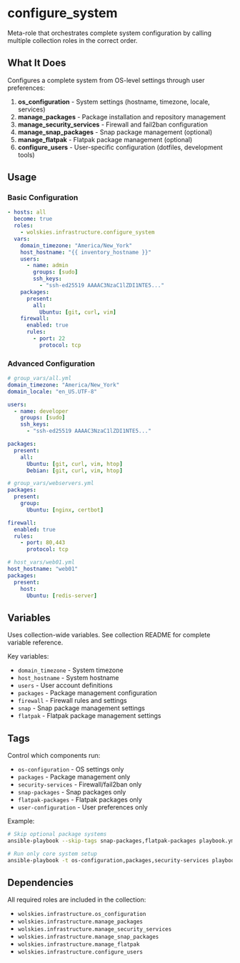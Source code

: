 # configure_system

Meta-role that orchestrates complete system configuration by calling multiple collection roles in the correct order.

## What It Does

Configures a complete system from OS-level settings through user preferences:

1. **os_configuration** - System settings (hostname, timezone, locale, services)
2. **manage_packages** - Package installation and repository management
3. **manage_security_services** - Firewall and fail2ban configuration
4. **manage_snap_packages** - Snap package management (optional)
5. **manage_flatpak** - Flatpak package management (optional)
6. **configure_users** - User-specific configuration (dotfiles, development tools)

## Usage

### Basic Configuration
```yaml
- hosts: all
  become: true
  roles:
    - wolskies.infrastructure.configure_system
  vars:
    domain_timezone: "America/New_York"
    host_hostname: "{{ inventory_hostname }}"
    users:
      - name: admin
        groups: [sudo]
        ssh_keys:
          - "ssh-ed25519 AAAAC3NzaC1lZDI1NTE5..."
    packages:
      present:
        all:
          Ubuntu: [git, curl, vim]
    firewall:
      enabled: true
      rules:
        - port: 22
          protocol: tcp
```

### Advanced Configuration
```yaml
# group_vars/all.yml
domain_timezone: "America/New_York"
domain_locale: "en_US.UTF-8"

users:
  - name: developer
    groups: [sudo]
    ssh_keys:
      - "ssh-ed25519 AAAAC3NzaC1lZDI1NTE5..."

packages:
  present:
    all:
      Ubuntu: [git, curl, vim, htop]
      Debian: [git, curl, vim, htop]

# group_vars/webservers.yml
packages:
  present:
    group:
      Ubuntu: [nginx, certbot]

firewall:
  enabled: true
  rules:
    - port: 80,443
      protocol: tcp

# host_vars/web01.yml
host_hostname: "web01"
packages:
  present:
    host:
      Ubuntu: [redis-server]
```

## Variables

Uses collection-wide variables. See collection README for complete variable reference.

Key variables:
- `domain_timezone` - System timezone
- `host_hostname` - System hostname
- `users` - User account definitions
- `packages` - Package management configuration
- `firewall` - Firewall rules and settings
- `snap` - Snap package management settings
- `flatpak` - Flatpak package management settings

## Tags

Control which components run:

- `os-configuration` - OS settings only
- `packages` - Package management only
- `security-services` - Firewall/fail2ban only
- `snap-packages` - Snap packages only
- `flatpak-packages` - Flatpak packages only
- `user-configuration` - User preferences only

Example:
```bash
# Skip optional package systems
ansible-playbook --skip-tags snap-packages,flatpak-packages playbook.yml

# Run only core system setup
ansible-playbook -t os-configuration,packages,security-services playbook.yml
```

## Dependencies

All required roles are included in the collection:
- `wolskies.infrastructure.os_configuration`
- `wolskies.infrastructure.manage_packages`
- `wolskies.infrastructure.manage_security_services`
- `wolskies.infrastructure.manage_snap_packages`
- `wolskies.infrastructure.manage_flatpak`
- `wolskies.infrastructure.configure_users`
